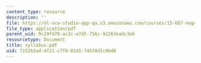 ```yaml
---
content_type: resource
description: ''
file: https://ol-ocw-studio-app-qa.s3.amazonaws.com/courses/15-667-negotiation-and-conflict-management-spring-2001/7152b3addf21c7f001d1745f8d1c0bd0_syllabus.pdf
file_type: application/pdf
parent_uid: 9c29fd70-ac2c-e7d5-756c-92263eadc3e6
resourcetype: Document
title: syllabus.pdf
uid: 7152b3ad-df21-c7f0-01d1-745f8d1c0bd0
---
```

